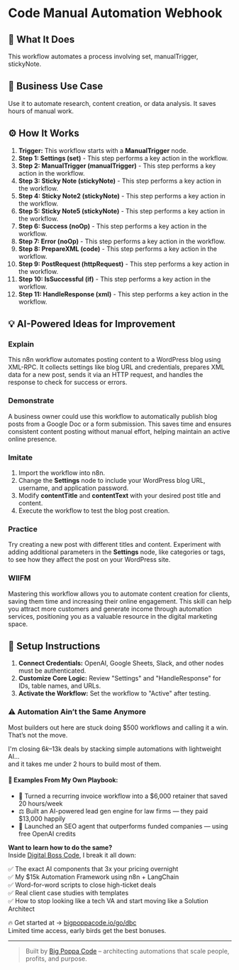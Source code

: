 # Code Manual Automation Webhook

## 🚀 What It Does
This workflow automates a process involving set, manualTrigger, stickyNote.

## 💼 Business Use Case
Use it to automate research, content creation, or data analysis. It saves hours of manual work.

## ⚙️ How It Works
1.  **Trigger:** This workflow starts with a **ManualTrigger** node.
2. **Step 1: Settings (set)** - This step performs a key action in the workflow.
3. **Step 2: ManualTrigger (manualTrigger)** - This step performs a key action in the workflow.
4. **Step 3: Sticky Note (stickyNote)** - This step performs a key action in the workflow.
5. **Step 4: Sticky Note2 (stickyNote)** - This step performs a key action in the workflow.
6. **Step 5: Sticky Note5 (stickyNote)** - This step performs a key action in the workflow.
7. **Step 6: Success (noOp)** - This step performs a key action in the workflow.
8. **Step 7: Error (noOp)** - This step performs a key action in the workflow.
9. **Step 8: PrepareXML (code)** - This step performs a key action in the workflow.
10. **Step 9: PostRequest (httpRequest)** - This step performs a key action in the workflow.
11. **Step 10: IsSuccessful (if)** - This step performs a key action in the workflow.
12. **Step 11: HandleResponse (xml)** - This step performs a key action in the workflow.

## 💡 AI-Powered Ideas for Improvement
### Explain
This n8n workflow automates posting content to a WordPress blog using XML-RPC. It collects settings like blog URL and credentials, prepares XML data for a new post, sends it via an HTTP request, and handles the response to check for success or errors.

### Demonstrate
A business owner could use this workflow to automatically publish blog posts from a Google Doc or a form submission. This saves time and ensures consistent content posting without manual effort, helping maintain an active online presence.

### Imitate
1. Import the workflow into n8n.
2. Change the **Settings** node to include your WordPress blog URL, username, and application password.
3. Modify **contentTitle** and **contentText** with your desired post title and content.
4. Execute the workflow to test the blog post creation.

### Practice
Try creating a new post with different titles and content. Experiment with adding additional parameters in the **Settings** node, like categories or tags, to see how they affect the post on your WordPress site.

### WIIFM
Mastering this workflow allows you to automate content creation for clients, saving them time and increasing their online engagement. This skill can help you attract more customers and generate income through automation services, positioning you as a valuable resource in the digital marketing space.

## 🔧 Setup Instructions
1. **Connect Credentials:** OpenAI, Google Sheets, Slack, and other nodes must be authenticated.
2. **Customize Core Logic:** Review "Settings" and "HandleResponse" for IDs, table names, and URLs.
3. **Activate the Workflow:** Set the workflow to "Active" after testing.

### ⚠️ Automation Ain’t the Same Anymore

Most builders out here are stuck doing $500 workflows and calling it a win.  
That’s not the move.  

I'm closing $6k–$13k deals by stacking simple automations with lightweight AI...  
and it takes me under 2 hours to build most of them.

#### 🧠 Examples From My Own Playbook:
- 🔁 Turned a recurring invoice workflow into a $6,000 retainer that saved 20 hours/week  
- ⚖️ Built an AI-powered lead gen engine for law firms — they paid $13,000 happily  
- 🚀 Launched an SEO agent that outperforms funded companies — using free OpenAI credits  

**Want to learn how to do the same?**  
Inside [Digital Boss Code](https://bigpoppacode.io/go/dbc), I break it all down:

✅ The exact AI components that 3x your pricing overnight  
✅ My $15k Automation Framework using n8n + LangChain  
✅ Word-for-word scripts to close high-ticket deals  
✅ Real client case studies with templates  
✅ How to stop looking like a tech VA and start moving like a Solution Architect  

🔥 Get started at → [bigpoppacode.io/go/dbc](https://bigpoppacode.io/go/dbc)  
Limited time access, early birds get the best bonuses.

---
> Built by [Big Poppa Code](https://bigpoppacode.io) – architecting automations that scale people, profits, and purpose.

